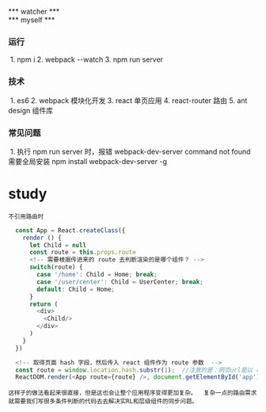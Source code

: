 *** watcher *** <br>
*** myself ***

### 运行
  1. npm i
  2. webpack --watch
  3. npm run server

### 技术
  1. es6
  2. webpack 模块化开发
  3. react 单页应用
  4. react-router 路由
  5. ant design 组件库

### 常见问题
  1. 执行 npm run server 时，报错 webpack-dev-server command not found 
     需要全局安装 npm install webpack-dev-server -g

# study
    不引用路由时
  ```javascript
    const App = React.createClass({
      render () {
        let Child = null
        const route = this.props.route
        <!-- 需要根据传进来的 route 去判断渲染的是哪个组件？ -->
        switch(route) {
          case '/home': Child = Home; break;
          case '/user/center': Child = UserCenter; break;
          default: Child = Home;
        }
        return (
          <div>
            <Child/>
          </div>
        )
      }
    })

    <!-- 取得页面 hash 字段，然后传入 react 组件作为 route 参数  -->
    const route = window.location.hash.substr(1);  //注意的是：网页url是以（#开头的）8080/#/home
    ReactDOM.render(<App route={route} />, document.getElementById('app'))
  ```
  `这样子的做法看起来很直接，但是这也会让整个应用程序变得更加复杂。
  复杂一点的路由需求就需要我们写很多条件判断的代码去去解决实RL和层级组件的同步问题。`
